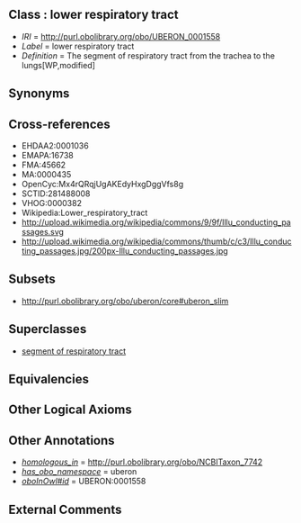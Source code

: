 
## Class : lower respiratory tract

 * *IRI* = http://purl.obolibrary.org/obo/UBERON_0001558
 * *Label* = lower respiratory tract
 * *Definition* = The segment of respiratory tract from the trachea to the lungs[WP,modified]

## Synonyms


## Cross-references

 * EHDAA2:0001036
 * EMAPA:16738
 * FMA:45662
 * MA:0000435
 * OpenCyc:Mx4rQRqjUgAKEdyHxgDggVfs8g
 * SCTID:281488008
 * VHOG:0000382
 * Wikipedia:Lower_respiratory_tract
 * http://upload.wikimedia.org/wikipedia/commons/9/9f/Illu_conducting_passages.svg
 * http://upload.wikimedia.org/wikipedia/commons/thumb/c/c3/Illu_conducting_passages.jpg/200px-Illu_conducting_passages.jpg

## Subsets

 * http://purl.obolibrary.org/obo/uberon/core#uberon_slim

## Superclasses

 * [segment of respiratory tract](../../UBERON/72/UBERON_0000072.md)

## Equivalencies


## Other Logical Axioms


## Other Annotations

 * *[homologous_in](../../core#homologous/in/core#homologous_in.md)* = http://purl.obolibrary.org/obo/NCBITaxon_7742
 * *[has_obo_namespace](../../ce/oboInOwl#hasOBONamespace.md)* = uberon
 * *[oboInOwl#id](../../id/oboInOwl#id.md)* = UBERON:0001558

## External Comments

